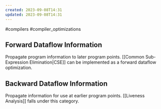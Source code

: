 ```yaml
---
created: 2023-09-08T14:31
updated: 2023-09-08T14:31
---
```

#compilers #compiler_optimizations 

## Forward Dataflow Information
Propagate program information to later program points. [[Common Sub-Expression Elimination|CSE]] can be implemented as a forward dataflow optimization.

## Backward Dataflow Information
Propagate information for use at earlier program points. [[Liveness Analysis]] falls under this category.